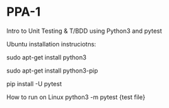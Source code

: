 # PPA-1
 Intro to Unit Testing & T/BDD using Python3 and pytest


Ubuntu installation instruciotns:

sudo apt-get install python3

sudo apt-get install python3-pip

pip install -U pytest

How to run on Linux python3 -m pytest {test file}
